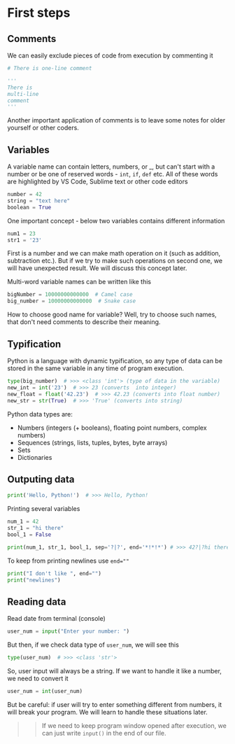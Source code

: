 # First steps

## Comments

We can easily exclude pieces of code from execution by commenting it

```python
# There is one-line comment

'''
There is
multi-line
comment
'''
```

Another important application of comments is to leave some notes for older yourself or other coders.

## Variables

A variable name can contain letters, numbers, or \_, but can't start with a number or be one of reserved words - `int`, `if`, `def` etc. All of these words are highlighted by VS Code, Sublime text or other code editors

```python
number = 42
string = "text here"
boolean = True
```

One important concept - below two variables contains different information

```python
num1 = 23
str1 = '23'
```

First is a number and we can make math operation on it (such as addition, subtraction etc.). But if we try to make such operations on second one, we will have unexpected result. We will discuss this concept later.

Multi-word variable names can be written like this

```python
bigNumber = 10000000000000  # Camel case
big_number = 10000000000000  # Snake case
```

How to choose good name for variable? Well, try to choose such names, that don't need comments to describe their meaning.

## Typification

Python is a language with dynamic typification, so any type of data can be stored in the same variable in any time of program execution.

```python
type(big_number)  # >>> <class 'int'> (type of data in the variable)
new_int = int('23')  # >>> 23 (converts  into integer)
new_float = float('42.23')  # >>> 42.23 (converts into float number)
new_str = str(True)  # >>> 'True' (converts into string)
```

Python data types are:

- Numbers (integers (+ booleans), floating point numbers, complex numbers)
- Sequences (strings, lists, tuples, bytes, byte arrays)
- Sets
- Dictionaries

## Outputing data

```python
print('Hello, Python!')  # >>> Hello, Python!
```

Printing several variables

```python
num_1 = 42
str_1 = "hi there"
bool_1 = False

print(num_1, str_1, bool_1, sep='?|?', end='*!*!*') # >>> 42?|?hi there?|?False*!*!*
```

To keep from printing newlines use `end=""`

```python
print("I don't like ", end="")
print("newlines")
```

## Reading data

Read date from terminal (console)

```python
user_num = input("Enter your number: ")
```

But then, if we check data type of `user_num`, we will see this

```python
type(user_num)  # >>> <class 'str'>
```

So, user input will always be a string. If we want to handle it like a number, we need to convert it

```python
user_num = int(user_num)
```

But be careful: if user will try to enter something different from numbers, it will break your program. We will learn to handle these situations later.

> > If we need to keep program window opened after execution, we can just write `input()` in the end of our file.
